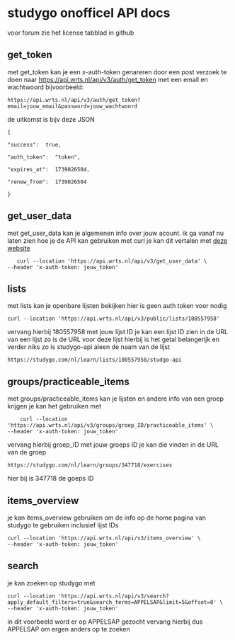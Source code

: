 # studygo onofficel API docs
voor forum zie het license tabblad in github
## get_token
met get_token kan je een x-auth-token genareren door een post verzoek te doen naar https://api.wrts.nl/api/v3/auth/get_token met een email en wachtwoord
bijvoorbeeld:

    https://api.wrts.nl/api/v3/auth/get_token?email=jouw_email&password=jouw_wachtwoord

de uitkomst is bijv deze JSON

    {
    
    "success":  true,
    
    "auth_token":  "token",
    
    "expires_at":  1739026504,
    
    "renew_from":  1739026504
    
    }
   
   ## get_user_data
   met get_user_data kan je algemenen info over jouw acount.
   ik ga vanaf nu laten zien hoe je de API kan gebruiken met curl je kan dit vertalen met [deze website](https://curlconverter.com/)

       curl --location 'https://api.wrts.nl/api/v3/get_user_data' \
    --header 'x-auth-token: jouw_token'

## lists
met lists kan je openbare lijsten bekijken hier is geen auth token voor nodig

    curl --location 'https://api.wrts.nl/api/v3/public/lists/180557958'
vervang hierbij 180557958 met jouw lijst ID je kan een lijst ID zien in de URL
van een lijst zo is de URL voor deze lijst hierbij is het getal belangerijk en verder niks zo is studygo-api aleen de naam van de lijst

    https://studygo.com/nl/learn/lists/180557958/studgo-api
## groups/practiceable_items
met groups/practiceable_items kan je lijsten en andere info van een groep krijgen
je kan het gebruiken met 

        curl --location 'https://api.wrts.nl/api/v3/groups/groep_ID/practiceable_items' \
    --header 'x-auth-token: jouw_token'
vervang hierbij groep_ID met jouw groeps ID je kan die vinden in de URL van de groep 

    https://studygo.com/nl/learn/groups/347718/exercises
hier bij is 347718 de goeps ID

## items_overview
je kan items_overview gebruiken om de info op de home pagina van studygo te gebruiken inclusief lijst IDs

    curl --location 'https://api.wrts.nl/api/v3/items_overview' \
    --header 'x-auth-token: jouw_token'
## search
je kan zoeken op studygo met

    curl --location 'https://api.wrts.nl/api/v3/search?apply_default_filters=true&search_terms=APPELSAP&limit=5&offset=0' \
    --header 'x-auth-token: jouw_token'
in dit voorbeeld word er op APPELSAP gezocht vervang hierbij dus APPELSAP om ergen anders op te zoeken
